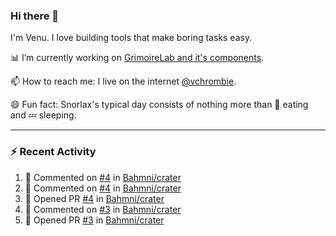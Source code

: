 ### Hi there 👋

I'm Venu. I love building tools that make boring tasks easy.

📊 I’m currently working on [GrimoireLab and it's components](https://chaoss.github.io/grimoirelab).

📫 How to reach me: I live on the internet [@vchrombie](https://www.google.co.in/search?q=vchrombie).

😄 Fun fact: Snorlax's typical day consists of nothing more than :doughnut: eating and :zzz: sleeping.

---

### :zap: Recent Activity

<!--RECENT_ACTIVITY:start-->
1. 💬 Commented on [#4](https://github.com/Bahmni/crater/pull/4#issuecomment-1169698923) in [Bahmni/crater](https://github.com/Bahmni/crater)
2. 💬 Commented on [#4](https://github.com/Bahmni/crater/pull/4#issuecomment-1169694490) in [Bahmni/crater](https://github.com/Bahmni/crater)
3. 💪 Opened PR [#4](https://github.com/Bahmni/crater/pull/4) in [Bahmni/crater](https://github.com/Bahmni/crater)
4. 💬 Commented on [#3](https://github.com/Bahmni/crater/pull/3#issuecomment-1169683205) in [Bahmni/crater](https://github.com/Bahmni/crater)
5. 💪 Opened PR [#3](https://github.com/Bahmni/crater/pull/3) in [Bahmni/crater](https://github.com/Bahmni/crater)
<!--RECENT_ACTIVITY:end-->

<!--
**vchrombie/vchrombie** is a ✨ _special_ ✨ repository because its `README.md` (this file) appears on your GitHub profile.

Here are some ideas to get you started:

- 🔭 I’m currently working on ...
- 🌱 I’m currently learning ...
- 👯 I’m looking to collaborate on ...
- 🤔 I’m looking for help with ...
- 💬 Ask me about ...
- 📫 How to reach me: ...
- 😄 Pronouns: ...
- ⚡ Fun fact: ...
-->
